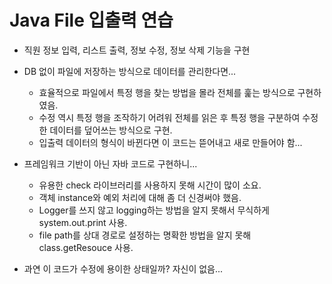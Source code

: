 # Java File 입출력 연습

- 직원 정보 입력, 리스트 출력, 정보 수정, 정보 삭제 기능을 구현

- DB 없이 파일에 저장하는 방식으로 데이터를 관리한다면...
    - 효율적으로 파일에서 특정 행을 찾는 방법을 몰라 전체를 훑는 방식으로 구현하였음.
    - 수정 역시 특정 행을 조작하기 어려워 전체를 읽은 후 특정 행을 구분하여 수정한 데이터를 덮어쓰는 방식으로 구현.
    - 입출력 데이터의 형식이 바뀐다면 이 코드는 뜯어내고 새로 만들어야 함...

- 프레임워크 기반이 아닌 자바 코드로 구현하니...
    - 유용한 check 라이브러리를 사용하지 못해 시간이 많이 소요.
    - 객체 instance와 예외 처리에 대해 좀 더 신경써야 했음.
    - Logger를 쓰지 않고 logging하는 방법을 알지 못해서 무식하게 system.out.print 사용.
    - file path를 상대 경로로 설정하는 명확한 방법을 알지 못해 class.getResouce 사용.

- 과연 이 코드가 수정에 용이한 상태일까? 자신이 없음...
    
      
    